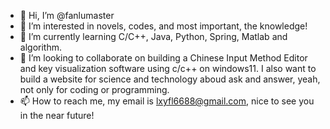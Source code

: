 - 👋 Hi, I’m @fanlumaster
- 👀 I’m interested in novels, codes, and most important, the knowledge!
- 🌱 I’m currently learning C/C++, Java, Python, Spring, Matlab and algorithm.
- 💞️ I’m looking to collaborate on building a Chinese Input Method Editor and key visualization software using c/c++ on windows11. I also want to build a website for science and technology aboud ask and answer, yeah, not only for coding or programming.
- 📫 How to reach me, my email is lxyfl6688@gmail.com, nice to see you in the near future!

<!---
fanlumaster/fanlumaster is a ✨ special ✨ repository because its `README.md` (this file) appears on your GitHub profile.
You can click the Preview link to take a look at your changes.
--->
